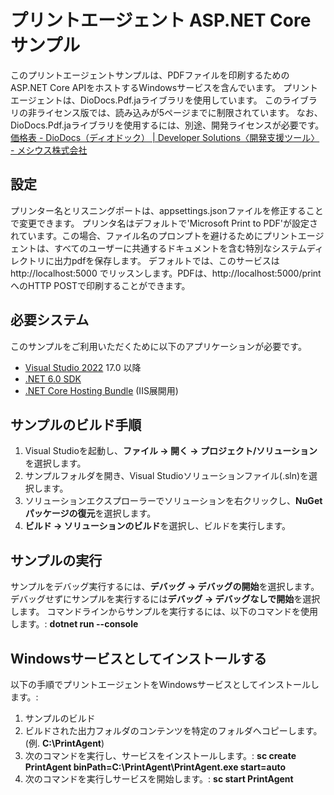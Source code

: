# プリントエージェント ASP.NET Core サンプル

このプリントエージェントサンプルは、PDFファイルを印刷するためのASP.NET Core APIをホストするWindowsサービスを含んでいます。
プリントエージェントは、DioDocs.Pdf.jaライブラリを使用しています。
このライブラリの非ライセンス版では、読み込みが5ページまでに制限されています。
なお、DioDocs.Pdf.jaライブラリを使用するには、別途、開発ライセンスが必要です。
[価格表 - DioDocs（ディオドック） | Developer Solutions〈開発支援ツール〉 - メシウス株式会社](https://developer.mescius.jp/diodocs/pricelist#diodocs-pdf)


## 設定
プリンター名とリスニングポートは、appsettings.jsonファイルを修正することで変更できます。
プリンタ名はデフォルトで'Microsoft Print to PDF'が設定されています。この場合、ファイル名のプロンプトを避けるためにプリントエージェントは、すべてのユーザーに共通するドキュメントを含む特別なシステムディレクトリに出力pdfを保存します。
デフォルトでは、このサービスは http://localhost:5000 でリッスンします。PDFは、http://localhost:5000/print へのHTTP POSTで印刷することができます。

## 必要システム

このサンプルをご利用いただくために以下のアプリケーションが必要です。
* [Visual Studio 2022](https://visualstudio.microsoft.com/vs/) 17.0 以降
* [.NET 6.0 SDK](https://www.microsoft.com/net/download)
* [.NET Core Hosting Bundle](https://dotnet.microsoft.com/download/dotnet/thank-you/runtime-aspnetcore-6.0.0-windows-hosting-bundle-installer) (IIS展開用)

## サンプルのビルド手順

1. Visual Studioを起動し、**ファイル → 開く → プロジェクト/ソリューション**を選択します。
2. サンプルフォルダを開き、Visual Studioソリューションファイル(.sln)を選択します。
3. ソリューションエクスプローラーでソリューションを右クリックし、**NuGetパッケージの復元**を選択します。
4. **ビルド → ソリューションのビルド**を選択し、ビルドを実行します。

## サンプルの実行

サンプルをデバッグ実行するには、**デバッグ → デバッグの開始**を選択します。
デバッグせずにサンプルを実行するには**デバッグ → デバッグなしで開始**を選択します。
コマンドラインからサンプルを実行するには、以下のコマンドを使用します。: **dotnet run --console**

## Windowsサービスとしてインストールする

以下の手順でプリントエージェントをWindowsサービスとしてインストールします。:
1. サンプルのビルド
2. ビルドされた出力フォルダのコンテンツを特定のフォルダへコピーします。 (例. **C:\PrintAgent**)
3. 次のコマンドを実行し、サービスをインストールします。: **sc create PrintAgent binPath=C:\PrintAgent\PrintAgent.exe start=auto**
4. 次のコマンドを実行しサービスを開始します。: **sc start PrintAgent**
